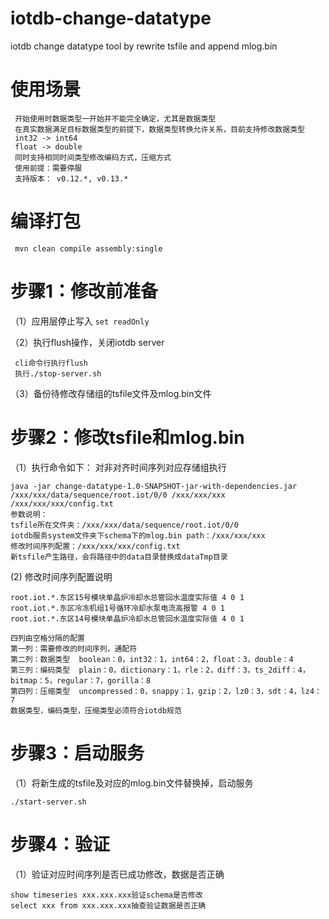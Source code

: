 # iotdb-change-datatype
iotdb change datatype tool by rewrite tsfile and append mlog.bin

# 使用场景
     
     开始使用时数据类型一开始并不能完全确定，尤其是数据类型
     在真实数据满足目标数据类型的前提下，数据类型转换允许关系，目前支持修改数据类型
     int32 -> int64
     float -> double
     同时支持相同时间类型修改编码方式，压缩方式
     使用前提：需要停服
     支持版本： v0.12.*, v0.13.*
     
# 编译打包
   
     mvn clean compile assembly:single 
     
# 步骤1：修改前准备
  （1）应用层停止写入 ```set readOnly```
   
  （2）执行flush操作，关闭iotdb server
   
     cli命令行执行flush
     执行./stop-server.sh
    
  （3）备份待修改存储组的tsfile文件及mlog.bin文件
    
    
#    步骤2：修改tsfile和mlog.bin
（1）执行命令如下：
    对非对齐时间序列对应存储组执行
    
    java -jar change-datatype-1.0-SNAPSHOT-jar-with-dependencies.jar /xxx/xxx/data/sequence/root.iot/0/0 /xxx/xxx/xxx  /xxx/xxx/xxx/config.txt
    参数说明：
    tsfile所在文件夹：/xxx/xxx/data/sequence/root.iot/0/0
    iotdb服务system文件夹下schema下的mlog.bin path：/xxx/xxx/xxx
    修改时间序列配置：/xxx/xxx/xxx/config.txt
    新tsfile产生路径，会将路径中的data目录替换成dataTmp目录
     
 (2) 修改时间序列配置说明
  
    root.iot.*.东区15号模块单晶炉冷却水总管回水温度实际值 4 0 1
    root.iot.*.东区冷冻机组1号循环冷却水泵电流高报警 4 0 1
    root.iot.*.东区14号模块单晶炉冷却水总管回水温度实际值 4 0 1

    四列由空格分隔的配置
    第一列：需要修改的时间序列，通配符
    第二列：数据类型  boolean：0，int32：1，int64：2，float：3，double：4
    第三列：编码类型  plain：0，dictionary：1，rle：2，diff：3，ts_2diff：4，bitmap：5，regular：7，gorilla：8
    第四列：压缩类型  uncompressed：0，snappy：1，gzip：2，lz0：3，sdt：4，lz4：7
    数据类型，编码类型，压缩类型必须符合iotdb规范  
    
    
 # 步骤3：启动服务
（1）将新生成的tsfile及对应的mlog.bin文件替换掉，启动服务

    ./start-server.sh

 # 步骤4：验证
（1）验证对应时间序列是否已成功修改，数据是否正确

    show timeseries xxx.xxx.xxx验证schema是否修改
    select xxx from xxx.xxx.xxx抽查验证数据是否正确 
